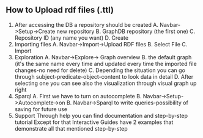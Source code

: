 ## How to Upload rdf files (.ttl)
1. After accessing the DB a repository should be created
    A. Navbar->Setup->Create new repository
    B. GraphDB repository (the first one)
    C. Repository ID (any name you want)
    D. Create
2. Importing files
    A. Navbar->Import->Upload RDF files
    B. Select File
    C. Import
3. Exploration 
    A. Navbar->Explore-> Graph overview
    B. the default graph (it's the same name every time and updated every time the imported file changes-no need for delete)
    C. Depending the situation you can go through subject-predicate-object-content to look data in detail
    D. After selecting one you can see also the visualization through visual graph up right
4. Sparql
    A. First we have to turn on autocomplete
    B. Navbar->Setup->Autocomplete->on
    B. Navbar->Sparql to write queries-possibility of saving for future use
5. Support
    Through help you can find documentation and step-by-step tutorial
    Except for that Interactive Guides have 2 examples that demonstrate all that mentioned step-by-step